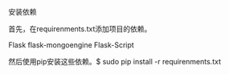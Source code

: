 安装依赖

首先，在requirenments.txt添加项目的依赖。

Flask
flask-mongoengine
Flask-Script

然后使用pip安装这些依赖。$ sudo pip install -r requirenments.txt

